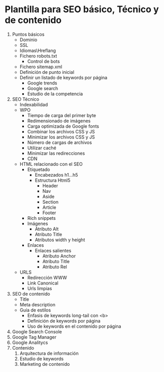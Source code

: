 # Plantilla para SEO básico, Técnico y de contenido

1. Puntos básicos 
    - Dominio
    - SSL
    - Idiomas\Hreflang
    - Fichero robots.txt 
        - Control de bots
    - Fichero sitemap.xml
    - Definición de punto inicial
    - Definir un listado de keywords por página
        - Google trends
        - Google search
        - Estudio de la competencia
2. SEO Técnico
    - Indexabilidad
    - WPO 
        - Tiempo de carga del primer byte
        - Redimensionado de imágenes
        - Carga optimizada de Google fonts
        - Combinar los archivos CSS y JS
        - Minimizar los archivos CSS y JS
        - Número de cargas de archivos
        - Utilizar caché
        - Minimizar las redirecciones
        - CDN
    - HTML relacionado con el SEO
        - Etiquetado 
            - Encabezados h1...h5
            - Estructura Html5
                - Header
                - Nav
                - Aside
                - Section
                - Article
                - Footer
        - Rich snippets
        - Imágenes
            - Atributo Alt
            - Atributo Title
            - Atributos width y height
        - Enlaces
            - Enlaces salientes
                - Atributo Anchor
                - Atributo Title 
                - Atributo Rel
    - URLS
        - Redirección WWW
        - Link Canonical
        - Urls limpias 
3. SEO de contenido
    - Title
    - Meta description
    - Guía de estilos
        - Enfasis de keywords long-tail con &lt;b>
        - Definición de keywords por página
        - Uso de keywords en el contenido por página
60. Google Search Console
70. Google Tag Manager
80. Google Analitycs
90. Contenido
    1. Arquitectura de información
    2. Estudio de keywords
    3. Marketing de contenido